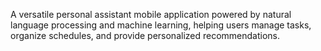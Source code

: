  A versatile personal assistant mobile application powered by natural language processing and machine learning, helping users manage tasks, organize schedules, and provide personalized recommendations.